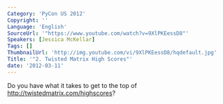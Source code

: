 ```yaml
---
Category: 'PyCon US 2012'
Copyright: ''
Language: 'English'
SourceUrl: '"https://www.youtube.com/watch?v=9XlPKEessD8"'
Speakers: [Jessica McKellar]
Tags: []
ThumbnailUrl: 'http://img.youtube.com/vi/9XlPKEessD8/hqdefault.jpg'
Title: '"2. Twisted Matrix High Scores"'
date: '2012-03-11'
---
```

Do you have what it takes to get to the top of
http://twistedmatrix.com/highscores?

